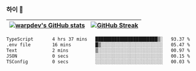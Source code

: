 
### 하이 👋
[![warpdev's GitHub stats](https://github-readme-stats.vercel.app/api?username=warpdev&show_icons=true&theme=vue-dark)](#) |[![GitHub Streak](https://github-readme-streak-stats.herokuapp.com/?user=warpdev&theme=dark)](#)
--- | --- |
<!--START_SECTION:waka-->

```txt
TypeScript       4 hrs 37 mins   ███████████████████████▒░   93.37 %
.env file        16 mins         █▒░░░░░░░░░░░░░░░░░░░░░░░   05.47 %
Text             2 mins          ▒░░░░░░░░░░░░░░░░░░░░░░░░   00.97 %
JSON             0 secs          ░░░░░░░░░░░░░░░░░░░░░░░░░   00.15 %
TSConfig         0 secs          ░░░░░░░░░░░░░░░░░░░░░░░░░   00.03 %
```

<!--END_SECTION:waka-->

<!--
**warpdev/warpdev** is a ✨ _special_ ✨ repository because its `README.md` (this file) appears on your GitHub profile.

Here are some ideas to get you started:

- 🔭 I’m currently working on ...
- 🌱 I’m currently learning ...
- 👯 I’m looking to collaborate on ...
- 🤔 I’m looking for help with ...
- 💬 Ask me about ...
- 📫 How to reach me: ...
- 😄 Pronouns: ...
- ⚡ Fun fact: ...
-->
